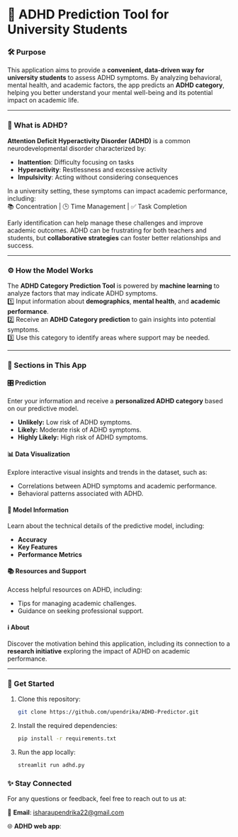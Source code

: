 # 🎯 ADHD Prediction Tool for University Students  

### 🛠️ Purpose  
This application aims to provide a **convenient, data-driven way for university students** to assess ADHD symptoms. By analyzing behavioral, mental health, and academic factors, the app predicts an **ADHD category**, helping you better understand your mental well-being and its potential impact on academic life.  

---

### 🧠 What is ADHD?  
**Attention Deficit Hyperactivity Disorder (ADHD)** is a common neurodevelopmental disorder characterized by:  
- **Inattention**: Difficulty focusing on tasks  
- **Hyperactivity**: Restlessness and excessive activity  
- **Impulsivity**: Acting without considering consequences  

In a university setting, these symptoms can impact academic performance, including:  
📚 Concentration | 🕒 Time Management | ✅ Task Completion  

Early identification can help manage these challenges and improve academic outcomes. ADHD can be frustrating for both teachers and students, but **collaborative strategies** can foster better relationships and success.  

---

### ⚙️ How the Model Works  
The **ADHD Category Prediction Tool** is powered by **machine learning** to analyze factors that may indicate ADHD symptoms.  
1️⃣ Input information about **demographics**, **mental health**, and **academic performance**.  
2️⃣ Receive an **ADHD Category prediction** to gain insights into potential symptoms.  
3️⃣ Use this category to identify areas where support may be needed.  

---

### 📂 Sections in This App  

#### 🎛️ **Prediction**  
Enter your information and receive a **personalized ADHD category** based on our predictive model.  
- **Unlikely:** Low risk of ADHD symptoms.
- **Likely:** Moderate risk of ADHD symptoms.
- **Highly Likely:** High risk of ADHD symptoms.

#### 📊 **Data Visualization**  
Explore interactive visual insights and trends in the dataset, such as:  
- Correlations between ADHD symptoms and academic performance.  
- Behavioral patterns associated with ADHD.  

#### 🤖 **Model Information**  
Learn about the technical details of the predictive model, including:  
- **Accuracy**  
- **Key Features**  
- **Performance Metrics**  

#### 📚 **Resources and Support**  
Access helpful resources on ADHD, including:  
- Tips for managing academic challenges.  
- Guidance on seeking professional support.  

#### ℹ️ **About**  
Discover the motivation behind this application, including its connection to a **research initiative** exploring the impact of ADHD on academic performance.  

---

### 🚀 Get Started  
1. Clone this repository:  
   ```bash
   git clone https://github.com/upendrika/ADHD-Predictor.git

2. Install the required dependencies:
    ```bash
    pip install -r requirements.txt

3. Run the app locally:
   ```bash
   streamlit run adhd.py

### ✨ Stay Connected  
For any questions or feedback, feel free to reach out to us at:  

📧 **Email**: isharaupendrika22@gmail.com

🌐 **ADHD web app**: 
